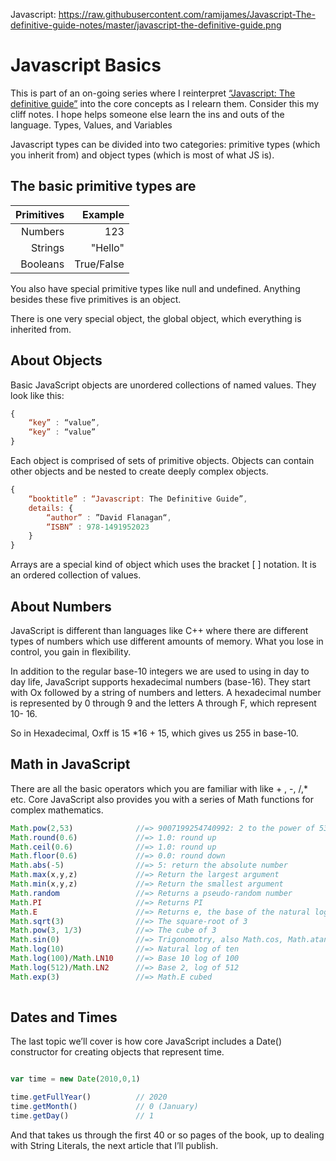 Javascript: https://raw.githubusercontent.com/ramijames/Javascript-The-definitive-guide-notes/master/javascript-the-definitive-guide.png

# Javascript Basics

This is part of an on-going series where I reinterpret [“Javascript: The definitive guide”](https://amzn.to/34916jT) into the core concepts as I relearn them. Consider this my cliff notes. I hope helps someone else learn the ins and outs of the language.
Types, Values, and Variables

Javascript types can be divided into two categories: primitive types (which you inherit from) and object types (which is most of what JS is).

## The basic primitive types are

| Primitives | Example    |
| ----------:|-----------:|
| Numbers    | 123        |
| Strings    | "Hello"    |
| Booleans   | True/False |

You also have special primitive types like null and undefined. Anything besides these five primitives is an object.

There is one very special object, the global object, which everything is inherited from.

## About Objects

Basic JavaScript objects are unordered collections of named values. They look like this:

```javascript
{
    “key” : “value”,
    “key” : “value”
}
```

Each object is comprised of sets of primitive objects. Objects can contain other objects and be nested to create deeply complex objects.

```javascript
{
    “booktitle” : “Javascript: The Definitive Guide”,
    details: {
        “author” : ”David Flanagan“,
        “ISBN” : 978-1491952023 
    }
}
```

Arrays are a special kind of object which uses the bracket [ ] notation. It is an ordered collection of values.

## About Numbers

JavaScript is different than languages like C++ where there are different types of numbers which use different amounts of memory. What you lose in control, you gain in flexibility.

In addition to the regular base-10 integers we are used to using in day to day life, JavaScript supports hexadecimal numbers (base-16). They start with Ox followed by a string of numbers and letters. A hexadecimal number is represented by 0 through 9 and the letters A through F, which represent 10- 16.

So in Hexadecimal, Oxff is 15 *16 + 15, which gives us 255 in base-10.

## Math in JavaScript

There are all the basic operators which you are familiar with like + , -, /,* etc. Core JavaScript also provides you with a series of Math functions for complex mathematics.

```javascript
Math.pow(2,53)              //=> 9007199254740992: 2 to the power of 53
Math.round(0.6)             //=> 1.0: round up
Math.ceil(0.6)              //=> 1.0: round up
Math.floor(0.6)             //=> 0.0: round down
Math.abs(-5)                //=> 5: return the absolute number
Math.max(x,y,z)             //=> Return the largest argument
Math.min(x,y,z)             //=> Return the smallest argument
Math.random                 //=> Returns a pseudo-random number
Math.PI                     //=> Returns PI
Math.E                      //=> Returns e, the base of the natural log
Math.sqrt(3)                //=> The square-root of 3
Math.pow(3, 1/3)            //=> The cube of 3
Math.sin(0)                 //=> Trigonomotry, also Math.cos, Math.atan, etc.
Math.log(10)                //=> Natural log of ten
Math.log(100)/Math.LN10     //=> Base 10 log of 100
Math.log(512)/Math.LN2      //=> Base 2, log of 512
Math.exp(3)                 //=> Math.E cubed
 
```

## Dates and Times 

The last topic we’ll cover is how core JavaScript includes a Date() constructor for creating objects that represent time.

```javascript

var time = new Date(2010,0,1)

time.getFullYear()          // 2020
time.getMonth()             // 0 (January)
time.getDay()               // 1

```
And that takes us through the first 40 or so pages of the book, up to dealing with String Literals, the next article that I’ll publish.